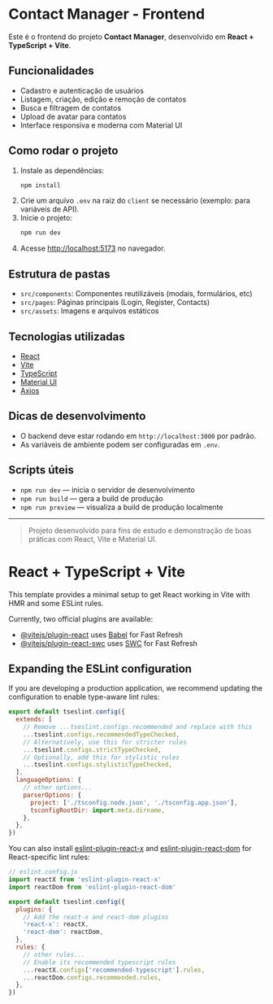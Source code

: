 # Contact Manager - Frontend

Este é o frontend do projeto **Contact Manager**, desenvolvido em **React + TypeScript + Vite**.

## Funcionalidades

- Cadastro e autenticação de usuários
- Listagem, criação, edição e remoção de contatos
- Busca e filtragem de contatos
- Upload de avatar para contatos
- Interface responsiva e moderna com Material UI

## Como rodar o projeto

1. Instale as dependências:
   ```bash
   npm install
   ```
2. Crie um arquivo `.env` na raiz do `client` se necessário (exemplo: para variáveis de API).
3. Inicie o projeto:
   ```bash
   npm run dev
   ```
4. Acesse [http://localhost:5173](http://localhost:5173) no navegador.

## Estrutura de pastas

- `src/components`: Componentes reutilizáveis (modais, formulários, etc)
- `src/pages`: Páginas principais (Login, Register, Contacts)
- `src/assets`: Imagens e arquivos estáticos

## Tecnologias utilizadas

- [React](https://react.dev/)
- [Vite](https://vitejs.dev/)
- [TypeScript](https://www.typescriptlang.org/)
- [Material UI](https://mui.com/)
- [Axios](https://axios-http.com/)

## Dicas de desenvolvimento

- O backend deve estar rodando em `http://localhost:3000` por padrão.
- As variáveis de ambiente podem ser configuradas em `.env`.

## Scripts úteis

- `npm run dev` — inicia o servidor de desenvolvimento
- `npm run build` — gera a build de produção
- `npm run preview` — visualiza a build de produção localmente

---

> Projeto desenvolvido para fins de estudo e demonstração de boas práticas com React, Vite e Material UI.

# React + TypeScript + Vite

This template provides a minimal setup to get React working in Vite with HMR and some ESLint rules.

Currently, two official plugins are available:

- [@vitejs/plugin-react](https://github.com/vitejs/vite-plugin-react/blob/main/packages/plugin-react) uses [Babel](https://babeljs.io/) for Fast Refresh
- [@vitejs/plugin-react-swc](https://github.com/vitejs/vite-plugin-react/blob/main/packages/plugin-react-swc) uses [SWC](https://swc.rs/) for Fast Refresh

## Expanding the ESLint configuration

If you are developing a production application, we recommend updating the configuration to enable type-aware lint rules:

```js
export default tseslint.config({
  extends: [
    // Remove ...tseslint.configs.recommended and replace with this
    ...tseslint.configs.recommendedTypeChecked,
    // Alternatively, use this for stricter rules
    ...tseslint.configs.strictTypeChecked,
    // Optionally, add this for stylistic rules
    ...tseslint.configs.stylisticTypeChecked,
  ],
  languageOptions: {
    // other options...
    parserOptions: {
      project: ['./tsconfig.node.json', './tsconfig.app.json'],
      tsconfigRootDir: import.meta.dirname,
    },
  },
})
```

You can also install [eslint-plugin-react-x](https://github.com/Rel1cx/eslint-react/tree/main/packages/plugins/eslint-plugin-react-x) and [eslint-plugin-react-dom](https://github.com/Rel1cx/eslint-react/tree/main/packages/plugins/eslint-plugin-react-dom) for React-specific lint rules:

```js
// eslint.config.js
import reactX from 'eslint-plugin-react-x'
import reactDom from 'eslint-plugin-react-dom'

export default tseslint.config({
  plugins: {
    // Add the react-x and react-dom plugins
    'react-x': reactX,
    'react-dom': reactDom,
  },
  rules: {
    // other rules...
    // Enable its recommended typescript rules
    ...reactX.configs['recommended-typescript'].rules,
    ...reactDom.configs.recommended.rules,
  },
})
```
